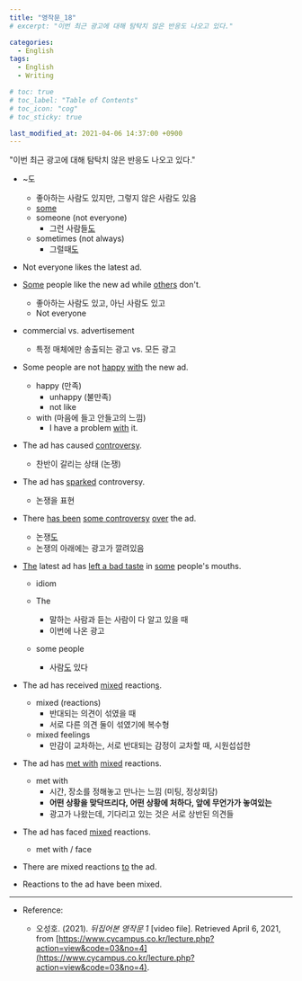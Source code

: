 ```yaml
---
title: "영작문_18"
# excerpt: "이번 최근 광고에 대해 탐탁치 않은 반응도 나오고 있다."

categories:
  - English
tags:
  - English
  - Writing

# toc: true 
# toc_label: "Table of Contents" 
# toc_icon: "cog"
# toc_sticky: true 

last_modified_at: 2021-04-06 14:37:00 +0900
---
```


"이번 최근 광고에 대해 탐탁치 않은 반응도 나오고 있다."

* ~도
    * 좋아하는 사람도 있지만, 그렇지 않은 사람도 있음
    * <u>some</u>
    * someone (not everyone)
        * 그런 사람들<u>도</u>
    * sometimes (not always)
        * 그럴때<u>도</u>

* Not everyone likes the latest ad.

* <u>Some</u> people like the new ad while <u>others</u> don't.
    * 좋아하는 사람도 있고, 아닌 사람도 있고
    * Not everyone

* commercial vs. advertisement
    * 특정 매체에만 송출되는 광고 vs. 모든 광고

* Some people are not <u>happy</u> <u>with</u> the new ad.
    * happy (만족)
        * unhappy (불만족)
        * not like
    * with (마음에 들고 안들고의 느낌)
        * I have a problem <u>with</u> it.
    
* The ad has caused <u>controversy</u>.
    * 찬반이 갈리는 상태 (논쟁)
* The ad has <u>sparked</u> controversy.
    * 논쟁을 표현
* There <u>has been</u> <u>some controversy</u> <u>over</u> the ad.
    * 논쟁<u>도</u>
    * 논쟁의 아래에는 광고가 깔려있음

* <u>The</u> latest ad has <u>left a bad taste</u> in <u>some</u> people's mouths.
    * idiom

    * The
        * 말하는 사람과 듣는 사람이 다 알고 있을 때
        * 이번에 나온 광고
    
    * some people
        * 사람<u>도</u> 있다

* The ad has received <u>mixed</u> reaction<u>s</u>.
    * mixed (reactions)
        * 반대되는 의견이 섞였을 때
        * 서로 다른 의견 둘이 섞였기에 복수형
    * mixed feelings
        * 만감이 교차하는, 서로 반대되는 감정이 교차할 때, 시원섭섭한

* The ad has <u>met with</u> <u>mixed</u> reactions.
    * met with
        * 시간, 장소를 정해놓고 만나는 느낌 (미팅, 정상회담)
        * **어떤 상황을 맞닥뜨리다, 어떤 상황에 처하다, 앞에 무언가가 놓여있는**
        * 광고가 나왔는데, 기다리고 있는 것은 서로 상반된 의견들

* The ad has faced <u>mixed</u> reactions.
    * met with / face

* There are mixed reactions <u>to</u> the ad.

* Reactions to the ad have been mixed.

*** 

* Reference: 

    * 오성호. (2021). *뒤집어본 영작문 1* [video file]. Retrieved April 6, 2021, from [https://www.cycampus.co.kr/lecture.php?action=view&code=03&no=4](https://www.cycampus.co.kr/lecture.php?action=view&code=03&no=4).
